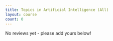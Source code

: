 ```yaml
---
title: Topics in Artificial Intelligence (All)
layout: course
count: 0
---
```


No reviews yet - please add yours below!
